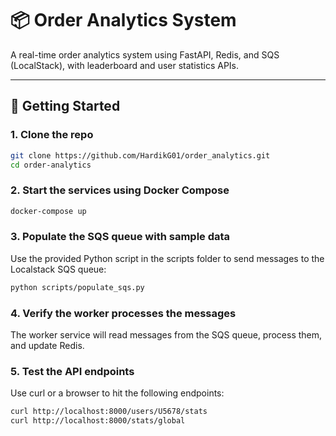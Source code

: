 # 📦 Order Analytics System

A real-time order analytics system using FastAPI, Redis, and SQS (LocalStack), with leaderboard and user statistics APIs.

---

## 🚀 Getting Started

### 1. Clone the repo
```bash
git clone https://github.com/HardikG01/order_analytics.git
cd order-analytics
```

### 2. Start the services using Docker Compose
```bash
docker-compose up
```
### 3. Populate the SQS queue with sample data
Use the provided Python script in the scripts folder to send messages to the Localstack SQS queue:
```bash 
python scripts/populate_sqs.py
```
### 4. Verify the worker processes the messages
The worker service will read messages from the SQS queue, process them, and update Redis.


### 5. Test the API endpoints
Use curl or a browser to hit the following endpoints:
```bash
curl http://localhost:8000/users/U5678/stats
curl http://localhost:8000/stats/global
```
